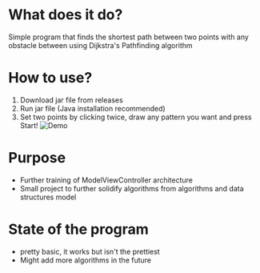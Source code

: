 # What does it do?
Simple program that finds the shortest path between two points with any obstacle between using Dijkstra's Pathfinding algorithm

# How to use?
1. Download jar file from releases
2. Run jar file (Java installation recommended)
3. Set two points by clicking twice, draw any pattern you want and press Start!
![Demo](https://imgur.com/a/TPwBecI)


# Purpose
- Further training of ModelViewController architecture
- Small project to further solidify algorithms from algorithms and data structures model

# State of the program
- pretty basic, it works but isn't the prettiest
- Might add more algorithms in the future

